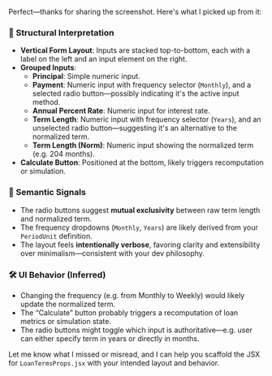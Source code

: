 Perfect—thanks for sharing the screenshot. Here's what I picked up from it:

### 🧠 Structural Interpretation

- **Vertical Form Layout**: Inputs are stacked top-to-bottom, each with a label on the left and an input element on the right.
- **Grouped Inputs**:
  - **Principal**: Simple numeric input.
  - **Payment**: Numeric input with frequency selector (`Monthly`), and a selected radio button—possibly indicating it's the active input method.
  - **Annual Percent Rate**: Numeric input for interest rate.
  - **Term Length**: Numeric input with frequency selector (`Years`), and an unselected radio button—suggesting it's an alternative to the normalized term.
  - **Term Length (Norm)**: Numeric input showing the normalized term (e.g. 204 months).
- **Calculate Button**: Positioned at the bottom, likely triggers recomputation or simulation.

### 🧩 Semantic Signals

- The radio buttons suggest **mutual exclusivity** between raw term length and normalized term.
- The frequency dropdowns (`Monthly`, `Years`) are likely derived from your `PeriodUnit` definition.
- The layout feels **intentionally verbose**, favoring clarity and extensibility over minimalism—consistent with your dev philosophy.

### 🛠️ UI Behavior (Inferred)

- Changing the frequency (e.g. from Monthly to Weekly) would likely update the normalized term.
- The “Calculate” button probably triggers a recomputation of loan metrics or simulation state.
- The radio buttons might toggle which input is authoritative—e.g. user can either specify term in years or directly in months.

Let me know what I missed or misread, and I can help you scaffold the JSX for `LoanTermsProps.jsx` with your intended layout and behavior.
